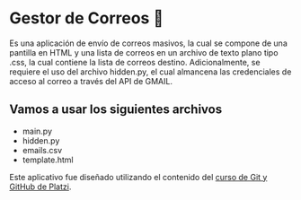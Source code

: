 # Gestor de Correos 💚
Es una aplicación de envío de correos masivos, la cual se compone de una pantilla en HTML y una lista de correos en un archivo de texto plano tipo .css, la cual contiene la lista de correos destino. Adicionalmente, se requiere el uso del archivo hidden.py, el cual almancena las credenciales de acceso al correo a través del API de GMAIL.

## Vamos a usar los siguientes archivos
* main.py
* hidden.py
* emails.csv
* template.html

Este aplicativo fue diseñado utilizando el contenido del [curso de Git y GitHub de Platzi](https://platzi.com/cursos/git-github/ "a ver el curso").

